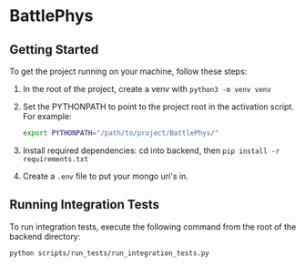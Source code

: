 # BattlePhys

## Getting Started

To get the project running on your machine, follow these steps:

1. In the root of the project, create a venv with `python3 -m venv venv`

2. Set the PYTHONPATH to point to the project root in the activation script. For example:
   ```bash
   export PYTHONPATH="/path/to/project/BattlePhys/"
   ```
3. Install required dependencies: cd into backend, then `pip install -r requirements.txt`

4. Create a `.env` file to put your mongo uri's in.

## Running Integration Tests

To run integration tests, execute the following command from the root of the backend directory:

```bash
python scripts/run_tests/run_integration_tests.py

```
